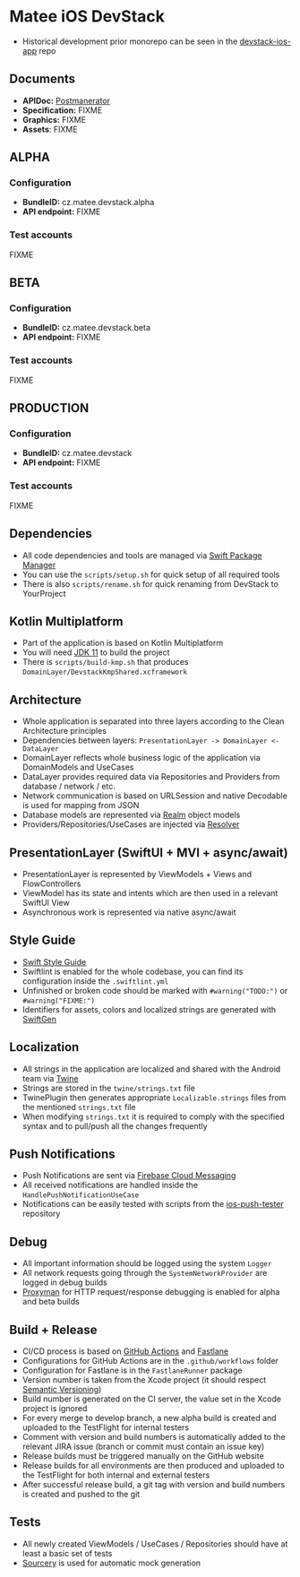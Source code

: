 # Matee iOS DevStack
- Historical development prior monorepo can be seen in the [devstack-ios-app](https://github.com/MateeDevs/devstack-ios-app) repo

## Documents
- **APIDoc:** [Postmanerator](https://devstack-server-production.up.railway.app/apidoc.html)
- **Specification:** FIXME
- **Graphics:** FIXME
- **Assets**: FIXME

## ALPHA

### Configuration
- **BundleID:** cz.matee.devstack.alpha
- **API endpoint:** FIXME

### Test accounts
FIXME

## BETA

### Configuration
- **BundleID:** cz.matee.devstack.beta
- **API endpoint:** FIXME

### Test accounts
FIXME

## PRODUCTION

### Configuration
- **BundleID:** cz.matee.devstack
- **API endpoint:** FIXME

### Test accounts
FIXME

## Dependencies
- All code dependencies and tools are managed via [Swift Package Manager](https://swift.org/package-manager/)
- You can use the `scripts/setup.sh` for quick setup of all required tools
- There is also `scripts/rename.sh` for quick renaming from DevStack to YourProject

## Kotlin Multiplatform
- Part of the application is based on Kotlin Multiplatform
- You will need [JDK 11](https://www.azul.com/downloads) to build the project
- There is `scripts/build-kmp.sh` that produces `DomainLayer/DevstackKmpShared.xcframework`

## Architecture
- Whole application is separated into three layers according to the Clean Architecture principles
- Dependencies between layers: `PresentationLayer -> DomainLayer <- DataLayer`
- DomainLayer reflects whole business logic of the application via DomainModels and UseCases
- DataLayer provides required data via Repositories and Providers from database / network / etc.
- Network communication is based on URLSession and native Decodable is used for mapping from JSON
- Database models are represented via [Realm](https://github.com/realm/realm-cocoa) object models
- Providers/Repositories/UseCases are injected via [Resolver](https://github.com/hmlongco/Resolver)

## PresentationLayer (SwiftUI + MVI + async/await)
- PresentationLayer is represented by ViewModels + Views and FlowControllers
- ViewModel has its state and intents which are then used in a relevant SwiftUI View
- Asynchronous work is represented via native async/await

## Style Guide
- [Swift Style Guide](https://github.com/raywenderlich/swift-style-guide)
- Swiftlint is enabled for the whole codebase, you can find its configuration inside the `.swiftlint.yml`
- Unfinished or broken code should be marked with `#warning("TODO:")` or `#warning("FIXME:")`
- Identifiers for assets, colors and localized strings are generated with [SwiftGen](https://github.com/SwiftGen/SwiftGen)

## Localization
- All strings in the application are localized and shared with the Android team via [Twine](https://github.com/scelis/twine)
- Strings are stored in the `twine/strings.txt` file
- TwinePlugin then generates appropriate `Localizable.strings` files from the mentioned `strings.txt` file
- When modifying `strings.txt` it is required to comply with the specified syntax and to pull/push all the changes frequently

## Push Notifications
- Push Notifications are sent via [Firebase Cloud Messaging](https://firebase.google.com/docs/cloud-messaging)
- All received notifications are handled inside the `HandlePushNotificationUseCase`
- Notifications can be easily tested with scripts from the [ios-push-tester](https://github.com/MateeDevs/ios-push-tester) repository

## Debug
- All important information should be logged using the system `Logger`
- All network requests going through the `SystemNetworkProvider` are logged in debug builds
- [Proxyman](https://proxyman.io) for HTTP request/response debugging is enabled for alpha and beta builds

## Build + Release
- CI/CD process is based on [GitHub Actions](https://github.com/features/actions) and [Fastlane](https://fastlane.tools/)
- Configurations for GitHub Actions are in the `.github/workflows` folder
- Configuration for Fastlane is in the `FastlaneRunner` package
- Version number is taken from the Xcode project (it should respect [Semantic Versioning](https://semver.org))
- Build number is generated on the CI server, the value set in the Xcode project is ignored
- For every merge to develop branch, a new alpha build is created and uploaded to the TestFlight for internal testers
- Comment with version and build numbers is automatically added to the relevant JIRA issue (branch or commit must contain an issue key) 
- Release builds must be triggered manually on the GitHub website
- Release builds for all environments are then produced and uploaded to the TestFlight for both internal and external testers
- After successful release build, a git tag with version and build numbers is created and pushed to the git

## Tests
- All newly created ViewModels / UseCases / Repositories should have at least a basic set of tests
- [Sourcery](https://github.com/krzysztofzablocki/Sourcery) is used for automatic mock generation
